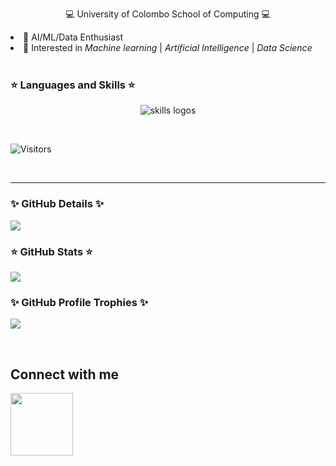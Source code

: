 <!--[251549114-4f00f6c8-1b95-40b1-8d83-2ddde17365d4](https://github.com/kavishka-sulakshana/kavishka-sulakshana/assets/73744585/e48527f1-7944-4816-89a3-24af8752fd91)-->


<p align='center'>💻 University of Colombo School of Computing 💻<br></p>
<div>
  <li> 📡 AI/ML/Data Enthusiast </li>
  <li> 🔦 Interested in <i>Machine learning</i> | <i>Artificial Intelligence</i> | <i>Data Science</i> </li>
</div>

<br>

### ⭐ Languages and Skills ⭐
<p align="center"> 
<img src="https://skillicons.dev/icons?i=tensorflow,pytorch,numpy,pandas,keras,scikit-learn,opencv,r,octave,c,cpp,py,js,html,php,scala,scala,matlab,react,spring,css,tailwind,threejs,vscode,mongodb,mysql,postgresql,docker,github,gitlab,azure,figma" alt="skills logos" /> <br>
</p>

<br>

![Visitors](https://api.visitorbadge.io/api/visitors?path=https%3A%2F%2Fgithub.com%2Fkavishka-sulakshana&countColor=%23d9e3f0&theme=transparent&style=flat-square)

<br>
<hr>

### ✨ GitHub Details ✨

![](http://github-profile-summary-cards.vercel.app/api/cards/profile-details?username=Ravix-Wiz&theme=transparent)
<br>

### ⭐ GitHub Stats ⭐
  
![](http://github-profile-summary-cards.vercel.app/api/cards/stats?username=Ravix-Wiz&theme=transparent)

### ✨ GitHub Profile Trophies ✨

![](https://github-profile-trophy.vercel.app/?username=Ravix-Wiz&column=6)

<br>
<h2>Connect with me </h2>

<a href="https://www.linkedin.com/in/kavishka-sulakshana-12b571206?lipi=urn%3Ali%3Apage%3Ad_flagship3_profile_view_base_contact_details%3BRRgKBTGfRYOEKMRXhzPIoQ%3D%3D" target="_blank">
<img src="https://content.linkedin.com/content/dam/brand/site/img/logo/new-2019-logo.png" width="100px"/></a>
&nbsp;&nbsp;&nbsp;&nbsp;&nbsp;

